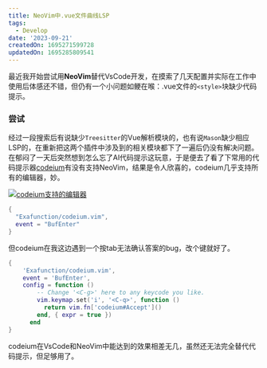 ```yaml
---
title: NeoVim中.vue文件曲线LSP
tags:
  - Develop
date: '2023-09-21'
createdOn: 1695271599728
updatedOn: 1695285809541
---
```

最近我开始尝试用**NeoVim**替代VsCode开发，在摸索了几天配置并实际在工作中使用后体感还不错，但仍有一个小问题如鲠在喉：.vue文件的`<style>`块缺少代码提示。
### 尝试
经过一段搜索后有说缺少`Treesitter`的Vue解析模块的，也有说`Mason`缺少相应LSP的，在重新把这两个插件中涉及到的相关模块都下了一遍后仍没有解决问题。
在郁闷了一天后突然想到怎么忘了AI代码提示这玩意，于是便去了看了下常用的代码提示器[codeium](https://codeium.com/)有没有支持NeoVim，结果是令人欣喜的，codeium几乎支持所有的编辑器，妙。

[![codeium支持的编辑器](https://z1.ax1x.com/2023/09/21/pPIM8ht.md.jpg)](https://imgse.com/i/pPIM8ht)

```lua
{
  "Exafunction/codeium.vim",
  event = "BufEnter"
}
```

但codeium在我这边遇到一个按tab无法确认答案的bug，改个键就好了。
```lua
{
    'Exafunction/codeium.vim',
    event = 'BufEnter',
    config = function ()
        -- Change '<C-g>' here to any keycode you like.
        vim.keymap.set('i', '<C-q>', function ()
          return vim.fn['codeium#Accept']()
        end, { expr = true })
      end
}
```

codeium在VsCode和NeoVim中能达到的效果相差无几，虽然还无法完全替代代码提示，但足够用了。
